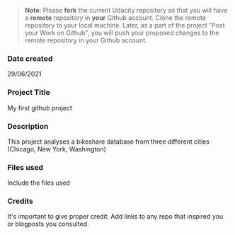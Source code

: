 >**Note**: Please **fork** the current Udacity repository so that you will have a **remote** repository in **your** Github account. Clone the remote repository to your local machine. Later, as a part of the project "Post your Work on Github", you will push your proposed changes to the remote repository in your Github account.

### Date created
29/06/2021

### Project Title
My first github project

### Description
This project analyses a bikeshare database from three different cities (Chicago, New York, Washington)

### Files used
Include the files used

### Credits
It's important to give proper credit. Add links to any repo that inspired you or blogposts you consulted.

